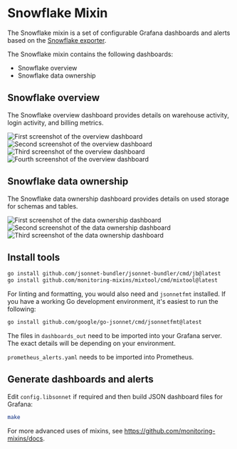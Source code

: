 # Snowflake Mixin

The Snowflake mixin is a set of configurable Grafana dashboards and alerts based on the [Snowflake exporter](../README.md).

The Snowflake mixin contains the following dashboards:
- Snowflake overview
- Snowflake data ownership

## Snowflake overview
The Snowflake overview dashboard provides details on warehouse activity, login activity, and billing metrics.

![First screenshot of the overview dashboard](https://storage.googleapis.com/grafanalabs-integration-assets/snowflake/screenshots/snowflake_overview_1.png)
![Second screenshot of the overview dashboard](https://storage.googleapis.com/grafanalabs-integration-assets/snowflake/screenshots/snowflake_overview_2.png)
![Third screenshot of the overview dashboard](https://storage.googleapis.com/grafanalabs-integration-assets/snowflake/screenshots/snowflake_overview_3.png)
![Fourth screenshot of the overview dashboard](https://storage.googleapis.com/grafanalabs-integration-assets/snowflake/screenshots/snowflake_overview_4.png)

## Snowflake data ownership
The Snowflake data ownership dashboard provides details on used storage for schemas and tables.

![First screenshot of the data ownership dashboard](https://storage.googleapis.com/grafanalabs-integration-assets/snowflake/screenshots/snowflake_data_ownership_1.png)
![Second screenshot of the data ownership dashboard](https://storage.googleapis.com/grafanalabs-integration-assets/snowflake/screenshots/snowflake_data_ownership_2.png)
![Third screenshot of the data ownership dashboard](https://storage.googleapis.com/grafanalabs-integration-assets/snowflake/screenshots/snowflake_data_ownership_3.png)

## Install tools

```bash
go install github.com/jsonnet-bundler/jsonnet-bundler/cmd/jb@latest
go install github.com/monitoring-mixins/mixtool/cmd/mixtool@latest
```

For linting and formatting, you would also need and `jsonnetfmt` installed. If you
have a working Go development environment, it's easiest to run the following:

```bash
go install github.com/google/go-jsonnet/cmd/jsonnetfmt@latest
```

The files in `dashboards_out` need to be imported
into your Grafana server. The exact details will be depending on your environment.

`prometheus_alerts.yaml` needs to be imported into Prometheus.

## Generate dashboards and alerts

Edit `config.libsonnet` if required and then build JSON dashboard files for Grafana:

```bash
make
```

For more advanced uses of mixins, see
https://github.com/monitoring-mixins/docs.
